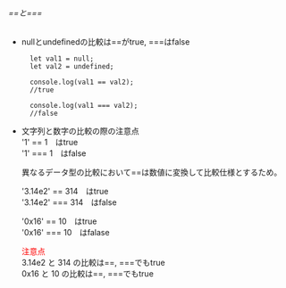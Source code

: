 ###### ==と===

- nullとundefinedの比較は==がtrue, ===はfalse

        let val1 = null;
        let val2 = undefined;

        console.log(val1 == val2);
        //true

        console.log(val1 === val2);
        //false

- 文字列と数字の比較の際の注意点  
  '1' == 1　はtrue  
  '1' === 1　はfalse

  異なるデータ型の比較において==は数値に変換して比較仕様とするため。  

  '3.14e2' == 314　はtrue  
  '3.14e2' === 314　はfalse

  '0x16' == 10　はtrue  
  '0x16' === 10　はfalase  

  <span style="color: red; ">注意点</span>  
  3.14e2 と 314 の比較は==, ===でもtrue  
  0x16 と 10 の比較は==, ===でもtrue

